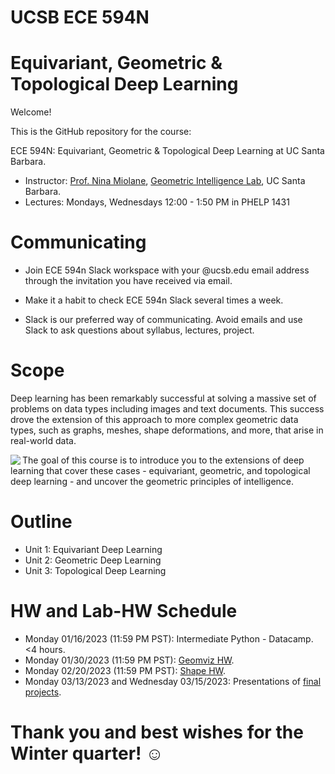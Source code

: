# UCSB ECE 594N
# Equivariant, Geometric & Topological Deep Learning

Welcome!

This is the GitHub repository for the course:

ECE 594N: Equivariant, Geometric & Topological Deep Learning at UC Santa Barbara.

- Instructor: [Prof. Nina Miolane](https://www.ece.ucsb.edu/people/faculty/nina-miolane), [Geometric Intelligence Lab](https://gi.ece.ucsb.edu/), UC Santa Barbara.
- Lectures: Mondays, Wednesdays 12:00 - 1:50 PM in PHELP 1431

# Communicating

- Join ECE 594n Slack workspace with your @ucsb.edu email address through the invitation you have received via email.

- Make it a habit to check ECE 594n Slack several times a week.

- Slack is our preferred way of communicating. Avoid emails and use Slack to ask questions about syllabus, lectures, project.

# Scope

Deep learning has been remarkably successful at solving a massive set of problems on data types including images and text documents. This success drove the extension of this approach to more complex geometric data types, such as graphs, meshes, shape deformations, and more, that arise in real-world data. 

<img src="https://raw.githubusercontent.com/bioshape-lab/ece594n/master/fig_readme.jpg" align="left">

The goal of this course is to introduce you to the extensions of deep learning that cover these cases - equivariant, geometric, and topological deep learning - and uncover the geometric principles of intelligence.

# Outline

- Unit 1: Equivariant Deep Learning
- Unit 2: Geometric Deep Learning
- Unit 3: Topological Deep Learning

# HW and Lab-HW Schedule

- Monday 01/16/2023 (11:59 PM PST): Intermediate Python - Datacamp. <4 hours. 
- Monday 01/30/2023 (11:59 PM PST): [Geomviz HW](https://github.com/bioshape-lab/ece594n/tree/main/hw-geomviz).
- Monday 02/20/2023 (11:59 PM PST): [Shape HW](https://github.com/bioshape-lab/ece594n/tree/main/hw-shapes).
- Monday 03/13/2023 and Wednesday 03/15/2023: Presentations of [final projects](https://github.com/bioshape-lab/ece594n/tree/main/hw-project).

# Thank you and best wishes for the Winter quarter! ☺

